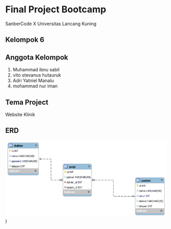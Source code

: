 # Final Project Bootcamp
SanberCode X Universitas Lancang Kuning

## Kelompok 6

## Anggota Kelompok
1. Muhammad ibnu sabil
2. vito stevanus hutauruk
3. Adri Yatniel Manalu
4. mohammad nur iman

## Tema Project
Website Klinik

## ERD
![Gambar ERD](ERD/ERD_Klinik.png))



